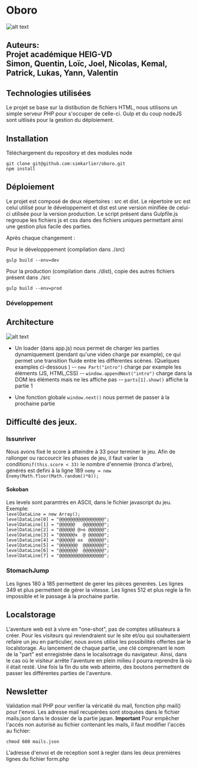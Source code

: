 # Oboro
![alt text](https://github.com/simkarlier/oboro/blob/master/doc/img/logo.png "Oboro")

<a name="top"></a>
<a name="auteurs"></a>
<a name="installation"></a>
## Auteurs: </br>Projet académique HEIG-VD </br>Simon, Quentin, Loïc, Joel, Nicolas, Kemal, Patrick, Lukas, Yann, Valentin 

## Technologies utilisées
Le projet se base sur la distibution de fichiers HTML, nous utilisons un simple serveur PHP pour s'occuper de celle-ci.
Gulp et du coup nodeJS sont uitlisés pour la gestion du déploiement.

## Installation
Téléchargement du repository et des modules node
```
git clone git@github.com:simkarlier/oboro.git
npm install
```

## Déploiement
Le projet est composé de deux répertoires : src et dist. Le répertoire src est celui utilisé pour le développement et dist est une version minifiée de celui-ci utilisée pour la version production. Le script présent dans Gulpfile.js regroupe les fichiers js et css dans des fichiers uniques permettant ainsi une gestion plus facile des parties.

Après chaque changement :

Pour le développpement (compilation dans ./src)
```
gulp build --env=dev
```


Pour la production (compilation dans ./dist), copie des autres fichiers présent dans ./src
```
gulp build --env=prod
```


### Développement

## Architecture
![alt text](https://github.com/simkarlier/oboro/blob/master/doc/img/manuel_image.png "Loader")

- Un loader (dans app.js) nous permet de charger les parties dynamiquement (pendant qu'une video charge par example), ce qui permet une transition fluide entre les différentes 		scènes. (Quelques examples ci-dessous )
-- `new Part("intro")` charge par example les éléments (JS, HTML,CSS)
-- `window.appendNext("intro")` charge dans la DOM les éléments mais ne les affiche pas
-- `parts[1].show()` affiche la partie 1

- Une fonction globale `window.next()` nous permet de passer à la prochaine partie

## Difficulté des jeux.

### Issunriver

Nous avons fixé le score à atteindre à 33 pour terminer le jeu. Afin de rallonger ou raccourcir les phases de jeu, il faut varier la condition`if(this.score < 33)` le nombre d'ennemie (troncs d'arbre), générés est defini à la ligne 189 `nemy = new Enemy(Math.floor(Math.random()*6));`

#### Sokoban

Les levels sont paramtrès en ASCII, dans le fichier javascript du jeu.
Exemple:
<br/>
`levelDataLine = new Array();`<br/>
`levelDataLine[0] = "@@@@@@@@@@@@@@@@@";`<br/>
`levelDataLine[1] = "@@@@@@   @@@@@@@@";`<br/>
`levelDataLine[2] = "@@@@@@ @>o @@@@@@";`<br/>
`levelDataLine[3] = "@@@@@@x  @ @@@@@@";`<br/>
`levelDataLine[4] = "@@@@@@ ox  @@@@@@";`<br/>
`levelDataLine[5] = "@@@@@@@  @@@@@@@@";`<br/>
`levelDataLine[6] = "@@@@@@@  @@@@@@@@";`<br/>
`levelDataLine[7] = "@@@@@@@@@@@@@@@@@";`<br/>

### StomachJump

Les lignes 180 à 185 permettent de gerer les pièces generées.
Les lignes 349 et plus permettent de gérer la vitesse.
Les lignes 512 et plus regle la fin impossible et le passage à la prochaine partie.

## Localstorage

L'aventure web est à vivre en "one-shot", pas de comptes utilisateurs à créer. Pour les visiteurs qui reviendraient sur le site et/ou qui souhaiteraient refaire un jeu en particulier, nous avons utilisé les possibilités offertes par le localstorage. Au lancement de chaque partie, une clé comprenant le nom de la "part" est enregistrée dans le localsotrage du navigateur. Ainsi, dans le cas où le visiteur arrête l'aventure en plein milieu il pourra reprendre là où il était resté. Une fois la fin du site web atteinte, des boutons permettent de passer les différentes parties de l'aventure.


## Newsletter

Validation mail PHP pour verifier la véricatié du mail, fonction php mail() pour l'envoi.
Les adresse mail recupérées sont stoquées dans le fichier mails.json dans le dossier de la partie japan.
**Important**
Pour empêcher l'accés non autorisé au fichier contenant les mails, il faut modifier l'accés au fichier: 
```
chmod 600 mails.json
```

L'adresse d'envoi et de reception sont à regler dans les deux premières lignes du fichier form.php



